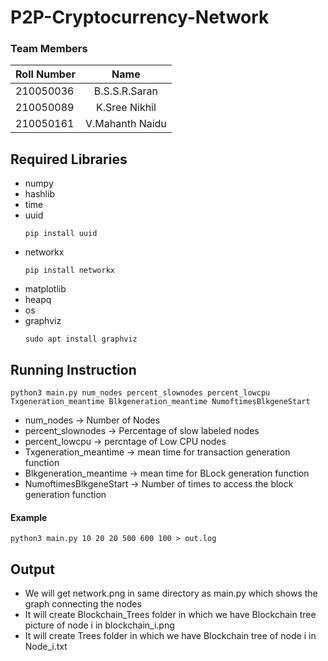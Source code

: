 # P2P-Cryptocurrency-Network
### Team Members
| Roll Number   | Name          |
| ------------- |:-------------:| 
| 210050036     | B.S.S.R.Saran |
| 210050089     | K.Sree Nikhil |
| 210050161     | V.Mahanth Naidu |

## Required Libraries
- numpy
- hashlib
- time
- uuid
  ```
  pip install uuid
  ```
- networkx
  ```
  pip install networkx
  ```
- matplotlib
- heapq
- os
- graphviz
  ```
  sudo apt install graphviz
  ```

## Running Instruction
```
python3 main.py num_nodes percent_slownodes percent_lowcpu Txgeneration_meantime Blkgeneration_meantime NumoftimesBlkgeneStart 
```
- num_nodes -> Number of Nodes
- percent_slownodes -> Percentage of slow labeled nodes
- percent_lowcpu -> percntage of Low CPU nodes
- Txgeneration_meantime -> mean time for transaction generation function
- Blkgeneration_meantime -> mean time for BLock generation function
- NumoftimesBlkgeneStart -> Number of times to access the block generation function
#### Example
```
python3 main.py 10 20 20 500 600 100 > out.log
```

## Output
- We will get network.png in same directory as main.py which shows the graph connecting the nodes
- It will create Blockchain_Trees folder in which we have Blockchain tree picture of node i in blockchain_i.png
- It will create Trees folder in which we have Blockchain tree of node i in Node_i.txt
